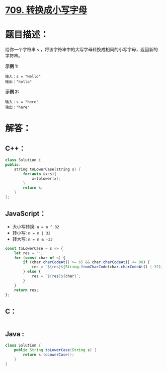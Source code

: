 # [709. 转换成小写字母](https://leetcode-cn.com/problems/to-lower-case/)

# 题目描述：

给你一个字符串 `s` ，将该字符串中的大写字母转换成相同的小写字母，返回新的字符串。



**示例 1:**

```
输入：s = "Hello"
输出："hello"
```

 **示例 2:**

```
输入：s = "here"
输出："here"
```



# 解答：

## C++：

```cpp
class Solution {
public:
    string toLowerCase(string s) {
        for(auto &x:s){
            x=tolower(x);
        }
        return s;
    }
};
```

## JavaScript：

- 大小写转换: `n = n ^ 32`
- 转小写: `n = n | 32`
- 转大写: `n = n & -33`

```javascript
const toLowerCase = s => {
    let res = '';
    for (const char of s) {
        if (char.charCodeAt() >= 65 && char.charCodeAt() <= 90) {
            res = `${res}${String.fromCharCode(char.charCodeAt() | 32)}`;
        } else {
            res = `${res}${char}`;
        }
    }
    return res;
};
```

## C：

```c

```

## Java :

```java
class Solution {
    public String toLowerCase(String s) {
        return s.toLowerCase();
    }
}
```
